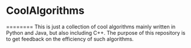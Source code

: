 # CoolAlgorithms
========
This is just a collection of cool algorithms mainly written in Python and Java, but also including C++. The purpose of this repository is to get feedback on the efficiency of such algorithms. 
